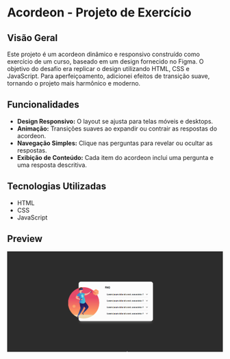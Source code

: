 # Acordeon - Projeto de Exercício

## Visão Geral
Este projeto é um acordeon dinâmico e responsivo construído como exercício de um curso, baseado em um design fornecido no Figma. O objetivo do desafio era replicar o design utilizando HTML, CSS e JavaScript. Para aperfeiçoamento, adicionei efeitos de transição suave, tornando o projeto mais harmônico e moderno.

## Funcionalidades
- **Design Responsivo:** O layout se ajusta para telas móveis e desktops.
- **Animação:** Transições suaves ao expandir ou contrair as respostas do acordeon.
- **Navegação Simples:** Clique nas perguntas para revelar ou ocultar as respostas.
- **Exibição de Conteúdo:** Cada item do acordeon inclui uma pergunta e uma resposta descritiva.

## Tecnologias Utilizadas
- HTML
- CSS
- JavaScript

## Preview
![GIF de Demonstração](./src/data/Accordion.gif)